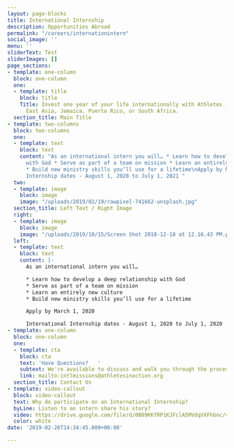 ```yaml
---
layout: page-blocks
title: International Internship
description: Opportunities Abroad
permalink: "/careers/internationintern"
social_image: ''
menu: ''
sliderText: Test
sliderImages: []
page_sections:
- template: one-column
  block: one-column
  one:
  - template: title
    block: title
    Title: Invest one year of your life internationally with Athletes in Action in
      East Asia, Jamaica, Puerto Rico, or South Africa.
  section_title: Main Title
- template: two-columns
  block: two-columns
  one:
  - template: text
    block: text
    content: "As an international intern you will… * Learn how to develop a deep relationship
      with God * Serve as part of a team on mission * Learn an entirely new culture
      * Build new ministry skills you’ll use for a lifetime\nApply by March 1, 2020\nInternational
      Internship dates - August 1, 2020 to July 1, 2021 "
  two:
  - template: image
    block: image
    image: "/uploads/2019/02/19/rawpixel-741662-unsplash.jpg"
  section_title: Left Text / Right Image
  right:
  - template: image
    block: image
    image: "/uploads/2019/10/15/Screen Shot 2018-12-18 at 12.16.43 PM.png"
  left:
  - template: text
    block: text
    content: |-
      As an international intern you will…

      * Learn how to develop a deep relationship with God
      * Serve as part of a team on mission
      * Learn an entirely new culture
      * Build new ministry skills you’ll use for a lifetime

      Apply by March 1, 2020

      International Internship dates - August 1, 2020 to July 1, 2020
- template: one-column
  block: one-column
  one:
  - template: cta
    block: cta
    text: 'Have Questions?   '
    subtext: We're available to discuss and walk you through the process at any point.
    link: mailto:intlmissions@athletesinaction.org
  section_title: Contact Us
- template: video-callout
  block: video-callout
  text: Why do participate on an International Internship?
  byLine: Listen to an intern share his story?
  video: https://drive.google.com/file/d/0B09KKfRP1KJFclA5MVdqVXFhbnc/view?usp=sharing
  color: white
date: '2019-02-26T14:34:45.000+00:00'

---
```

